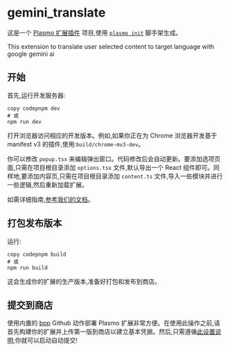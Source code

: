 # gemini_translate

这是一个 [Plasmo 扩展插件](https://docs.plasmo.com/) 项目,使用 [`plasmo init`](https://www.npmjs.com/package/plasmo) 脚手架生成。

This extension to translate user selected content to target language with google gemini ai

## 开始

首先,运行开发服务器:

```
copy codepnpm dev
# 或
npm run dev
```

打开浏览器访问相应的开发版本。例如,如果你正在为 Chrome 浏览器开发基于manifest v3 的插件,使用:`build/chrome-mv3-dev`。

你可以修改 `popup.tsx` 来编辑弹出窗口。代码修改后会自动更新。要添加选项页面,只需在项目根目录添加 `options.tsx` 文件,默认导出一个 React 组件即可。同样地,要添加内容页,只需在项目根目录添加 `content.ts` 文件,导入一些模块并进行一些逻辑,然后重新加载扩展。

如需详细指南,[参考我们的文档](https://docs.plasmo.com/)。

## 打包发布版本

运行:

```
copy codepnpm build 
# 或 
npm run build
```

这会生成你的扩展的生产版本,准备好打包和发布到商店。



## 提交到商店

使用内置的 [bpp](https://bpp.browser.market/) Github 动作部署 Plasmo 扩展非常方便。在使用此操作之前,请首先构建你的扩展并上传第一版到商店以建立基本凭据。然后,只需遵循[此设置说明](https://docs.plasmo.com/framework/workflows/submit),你就可以启动自动提交!
